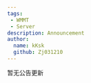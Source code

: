 ```yaml
---
tags: 
 - WMMT
 - Server
description: Announcement
author:
  name: kKsk
  github: Zj031210
---
```


暂无公告更新

